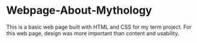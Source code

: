# Webpage-About-Mythology
This is a basic web page built with HTML and CSS for my term project. For this web page, design was more important than content and usability. 
